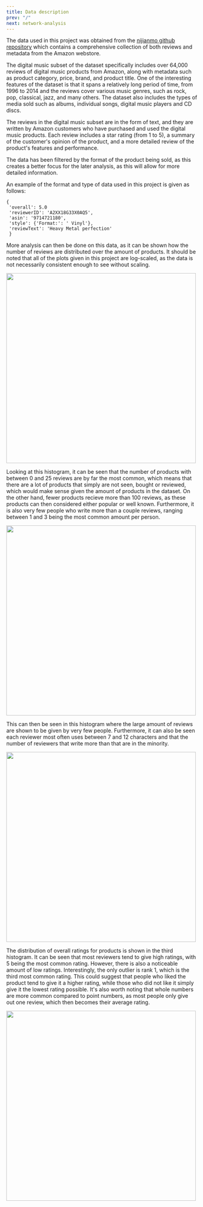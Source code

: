 ```yaml
---
title: Data description
prev: "/"
next: network-analysis
---
```




<!-- > Nulla in justo hendrerit, tincidunt mauris et, porta est. Donec in leo vitae est ultrices dapibus id nec tortor. Maecenas ut ipsum eu nisl cursus facilisis scelerisque eu ex. Aliquam euismod elementum libero, at vehicula ipsum.

Nam commodo lorem quis tortor euismod, ut ultrices orci aliquet. Sed eget dui nec sem ullamcorper convallis id nec ante. Aliquam ultricies a massa quis semper. Donec suscipit augue ut sagittis hendrerit. Aliquam erat volutpat. Proin aliquet maximus nibh, id aliquet justo maximus at. Sed accumsan ante id aliquam pellentesque. 

![](/images/dtu-logo.png)

Aliquam nec hendrerit quam. Suspendisse maximus eros sollicitudin, accumsan turpis eu, blandit nulla. Nunc lorem elit, molestie at libero gravida, placerat consectetur ante. Sed tincidunt viverra tellus a vehicula.


1. Lorem ipsum dolor sit amet
1. Lorem ipsum dolor sit amet
1. Lorem ipsum dolor sit amet

Lorem ipsum dolor sit amet, consectetur adipiscing elit. Nam blandit lobortis turpis. Praesent porttitor, turpis eu posuere molestie, sem dolor scelerisque sapien, eu aliquet ante felis ac metus. Pellentesque semper ultricies urna. Aenean auctor, turpis ut convallis ultrices, eros tellus bibendum risus, eu varius velit ante et diam. 

* Lorem ipsum dolor sit amet
* Lorem ipsum dolor sit amet
* Lorem ipsum dolor sit amet

In suscipit lorem orci, eu placerat nibh dignissim ut. Nullam consequat nisl dui, in ornare risus porttitor sed. Integer vitae nibh semper purus ultrices rutrum. Pellentesque non diam ornare, imperdiet elit a, tempus lacus. Suspendisse viverra euismod dapibus.

Suspendisse non tellus faucibus, dapibus leo at, elementum magna. Fusce quis ante ex. In non ex eleifend, luctus risus quis, dapibus velit. Nulla facilisi. Integer iaculis arcu at fermentum varius. Donec auctor dolor non dolor pulvinar luctus. Mauris vestibulum lacinia nisl, a dictum erat molestie sed. Vivamus vel blandit turpis, nec sollicitudin massa. Nunc velit eros, tristique elementum congue eget, auctor dictum tellus. 

Quisque iaculis, sem quis imperdiet faucibus, nunc lorem feugiat purus, vestibulum condimentum turpis turpis ut ante. Donec vestibulum lectus ut ullamcorper condimentum. Curabitur fermentum nulla vitae arcu sollicitudin pulvinar.

<img src="/images/dtu-logo.png" width="200" />

Vestibulum ante ipsum primis in faucibus orci luctus et ultrices posuere cubilia curae; Suspendisse eu tellus ut erat porttitor luctus. Vivamus aliquam auctor massa, in auctor orci. Ut quis enim ut lorem consectetur blandit dictum eu mauris.

-->

<!-- 
Total # of reviews = 27359
Total # of products = 12192

-->

The data used in this project was obtained from the [nijianmo github repository](https://nijianmo.github.io/amazon/index.html) which contains a comprehensive collection of both reviews and metadata from the Amazon webstore.

The digital music subset of the dataset specifically includes over 64,000 reviews of digital music products from Amazon, along with metadata such as product category, price, brand, and product title. One of the interesting features of the dataset is that it spans a relatively long period of time, from 1996 to 2014 and the reviews cover various music genres, such as rock, pop, classical, jazz, and many others. The dataset also includes the types of media sold such as albums, individual songs, digital music players and CD discs.

The reviews in the digital music subset are in the form of text, and they are written by Amazon customers who have purchased and used the digital music products. Each review includes a star rating (from 1 to 5), a summary of the customer's opinion of the product, and a more detailed review of the product's features and performance.

<!--
The data has also been filtered as to not have a too large network with little assosiation between large parts. The data has been filtered by the format of the product being sold. 

<li>Audio CD</li>
<ul> 
    <li>Nodes: 205,046</li>
    <li> Links: 28,777,240 </li>
</ul>

<li>Vinyl</li>
<ul> 
    <li>Nodes: 16,033</li>
    <li> Links: 250,213 </li>
</ul>

<li>DVD</li>
<ul> 
    <li>Nodes: 850</li>
    <li> Links: 39,756 </li>
</ul>

<li>Audio Casettes</li>
<ul> 
    <li>Nodes: 306</li>
    <li> Links: 805 </li>
</ul>
-->

The data has been filtered by the format of the product being sold, as this creates a better focus for the later analysis, as this will allow for more detailed information.

An example of the format and type of data used in this project is given as follows:


```
{ 
 'overall': 5.0
 'reviewerID': 'A2XX18G33X0AQ5', 
 'asin': '9714721180', 
 'style': {'Format:': ' Vinyl'}, 
 'reviewText': 'Heavy Metal perfection'
 }

```

More analysis can then be done on this data, as it can be shown how the number of reviews are distributed over the amount of products. It should be noted that all of the plots given in this project are log-scaled, as the data is not necessarily consistent enough to see without scaling. 

<img src="/images/num_rewprod.png" width="500" />

Looking at this histogram, it can be seen that the number of products with between 0 and 25 reviews are by far the most common, which means that there are a lot of products that simply are not seen, bought or reviewed, which would make sense given the amount of products in the dataset. On the other hand, fewer products recieve more than 100 reviews, as these products can then considered either popular or well known. Furthermore, it is also very few people who write more than a couple reviews, ranging between 1 and 3 being the most common amount per person.

<img src="/images/num_rewpers.png" width="500" />

This can then be seen in this histogram where the large amount of reviews are shown to be given by very few people. Furthermore, it can also be seen each reviewer most often uses between 7 and 12 characters and that the number of reviewers that write more than that are in the minority. 

<img src="/images/num_lenrew.png" width="500" />

The distribution of overall ratings for products is shown in the third histogram. It can be seen that most reviewers tend to give high ratings, with 5 being the most common rating. However, there is also a noticeable amount of low ratings. Interestingly, the only outlier is rank 1, which is the third most common rating. This could suggest that people who liked the product tend to give it a higher rating, while those who did not like it simply give it the lowest rating possible. It's also worth noting that whole numbers are more common compared to point numbers, as most people only give out one review, which then becomes their average rating.

<img src="/images/dist_avrrank.png" width="500" />
